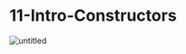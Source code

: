 # 11-Intro-Constructors

![untitled](https://cloud.githubusercontent.com/assets/12276056/25574444/8beadd1e-2e1c-11e7-810f-5fc8128cdb98.png)
